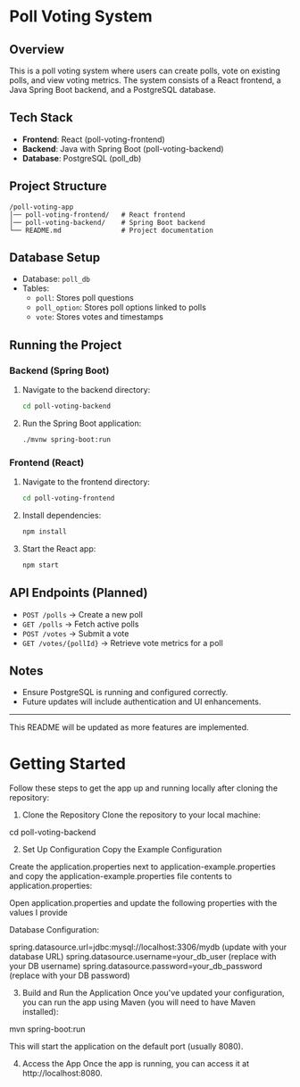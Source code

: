 # Poll Voting System

## Overview
This is a poll voting system where users can create polls, vote on existing polls, and view voting metrics. The system consists of a React frontend, a Java Spring Boot backend, and a PostgreSQL database.

## Tech Stack
- **Frontend**: React (poll-voting-frontend)
- **Backend**: Java with Spring Boot (poll-voting-backend)
- **Database**: PostgreSQL (poll_db)

## Project Structure
```
/poll-voting-app
│── poll-voting-frontend/   # React frontend
│── poll-voting-backend/    # Spring Boot backend
└── README.md               # Project documentation
```

## Database Setup
- Database: `poll_db`
- Tables:
  - `poll`: Stores poll questions
  - `poll_option`: Stores poll options linked to polls
  - `vote`: Stores votes and timestamps

## Running the Project
### Backend (Spring Boot)
1. Navigate to the backend directory:
   ```sh
   cd poll-voting-backend
   ```
2. Run the Spring Boot application:
   ```sh
   ./mvnw spring-boot:run
   ```

### Frontend (React)
1. Navigate to the frontend directory:
   ```sh
   cd poll-voting-frontend
   ```
2. Install dependencies:
   ```sh
   npm install
   ```
3. Start the React app:
   ```sh
   npm start
   ```

## API Endpoints (Planned)
- `POST /polls` → Create a new poll
- `GET /polls` → Fetch active polls
- `POST /votes` → Submit a vote
- `GET /votes/{pollId}` → Retrieve vote metrics for a poll

## Notes
- Ensure PostgreSQL is running and configured correctly.
- Future updates will include authentication and UI enhancements.

---
This README will be updated as more features are implemented.


# Getting Started
Follow these steps to get the app up and running locally after cloning the repository:

1. Clone the Repository
Clone the repository to your local machine:

cd poll-voting-backend

2. Set Up Configuration
Copy the Example Configuration

Create the application.properties next to application-example.properties and copy the application-example.properties file contents to application.properties:

Open application.properties and update the following properties with the values I provide

Database Configuration:

spring.datasource.url=jdbc:mysql://localhost:3306/mydb (update with your database URL)
spring.datasource.username=your_db_user (replace with your DB username)
spring.datasource.password=your_db_password (replace with your DB password)

3. Build and Run the Application
Once you've updated your configuration, you can run the app using Maven (you will need to have Maven installed):

mvn spring-boot:run

This will start the application on the default port (usually 8080).

4. Access the App
Once the app is running, you can access it at http://localhost:8080.
